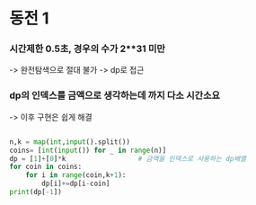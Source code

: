 # 동전 1

### 시간제한 0.5초, 경우의 수가 2**31 미만
-> 완전탐색으로 절대 불가 -> dp로 접근

### dp의 인덱스를 금액으로 생각하는데 까지 다소 시간소요
-> 이후 구현은 쉽게 해결

```python

n,k = map(int,input().split())
coins= [int(input()) for _ in range(n)]
dp = [1]+[0]*k                  # 금액을 인덱스로 사용하는 dp배열
for coin in coins:
    for i in range(coin,k+1):
        dp[i]+=dp[i-coin]
print(dp[-1])

```